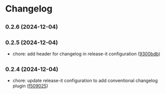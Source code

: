 # Changelog

## <small>0.2.6 (2024-12-04)</small>

## <small>0.2.5 (2024-12-04)</small>

- chore: add header for changelog in release-it configuration ([9300bdb](https://github.com/mattpocock/tt-package-demo/commit/9300bdb))

## <small>0.2.4 (2024-12-04)</small>

- chore: update release-it configuration to add conventional changelog plugin ([f509025](https://github.com/mattpocock/tt-package-demo/commit/f509025))
